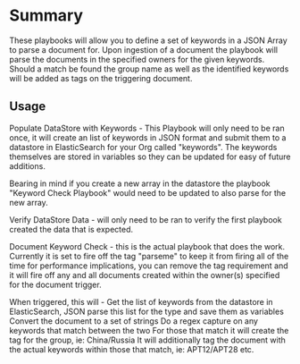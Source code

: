 # Summary

These playbooks will allow you to define a set of keywords in a JSON Array to parse a document for. Upon ingestion of a document the playbook will parse the documents in the specified owners for the given keywords. Should a match be found the group name as well as the identified keywords will be added as tags on the triggering document.

## Usage

Populate DataStore with Keywords - This Playbook will only need to be ran once, it will create an list of keywords in JSON format and submit them to a datastore in ElasticSearch for your Org called "keywords". The keywords themselves are stored in variables so they can be updated for easy of future additions. 

Bearing in mind if you create a new array in the datastore the playbook "Keyword Check Playbook" would need to be updated to also parse for the new array.

Verify DataStore Data - will only need to be ran to verify the first playbook created the data that is expected. 

Document Keyword Check - this is the actual playbook that does the work. Currently it is set to fire off the tag "parseme" to keep it from firing all of the time for performance implications, you can remove the tag requirement and it will fire off any and all documents created within the owner(s) specified for the document trigger. 

When triggered, this will -
Get the list of keywords from the datastore in ElasticSearch, JSON parse this list for the type and save them as variables
Convert the document to a set of strings
Do a regex capture on any keywords that match between the two
For those that match it will create the tag for the group, ie: China/Russia
It will additionally tag the document with the actual keywords within those that match, ie: APT12/APT28 etc.